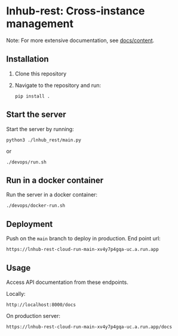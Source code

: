# lnhub-rest: Cross-instance management

Note: For more extensive documentation, see [docs/content](docs/content.md).

## Installation

1. Clone this repository
2. Navigate to the repository and run:

   ```
   pip install .
   ```

## Start the server

Start the server by running:

```
python3 ./lnhub_rest/main.py
```

or

```
./devops/run.sh
```

## Run in a docker container

Run the server in a docker container:

```
./devops/docker-run.sh
```

## Deployment

Push on the `main` branch to deploy in production.
End point url:

```
https://lnhub-rest-cloud-run-main-xv4y7p4gqa-uc.a.run.app
```

## Usage

Access API documentation from these endpoints.

Locally:

```
http://localhost:8000/docs
```

On production server:

```
https://lnhub-rest-cloud-run-main-xv4y7p4gqa-uc.a.run.app/docs
```

